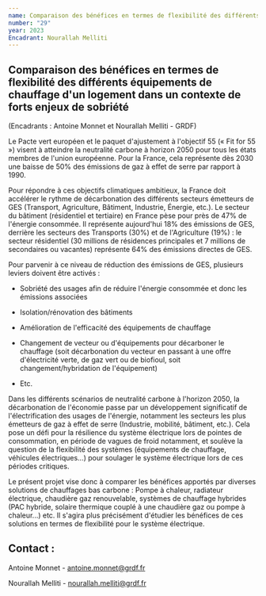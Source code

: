```yaml
---
name: Comparaison des bénéfices en termes de flexibilité des différents équipements de chauffage d'un logement dans un contexte de forts enjeux de sobriété
number: "29"
year: 2023
Encadrant: Nourallah Melliti
---
```


## Comparaison des bénéfices en termes de flexibilité des différents équipements de chauffage d'un logement dans un contexte de forts enjeux de sobriété

(Encadrants : Antoine Monnet et Nourallah Melliti - GRDF)

Le Pacte vert européen et le paquet d'ajustement à l'objectif 55 (« Fit
for 55 ») visent à atteindre la neutralité carbone à horizon 2050 pour
tous les états membres de l'union européenne. Pour la France, cela
représente dès 2030 une baisse de 50% des émissions de gaz à effet de
serre par rapport à 1990.

Pour répondre à ces objectifs climatiques ambitieux, la France doit
accélérer le rythme de décarbonation des différents secteurs émetteurs
de GES (Transport, Agriculture, Bâtiment, Industrie, Énergie, etc.). Le
secteur du bâtiment (résidentiel et tertiaire) en France pèse pour près
de 47% de l'énergie consommée. Il représente aujourd'hui 18% des
émissions de GES, derrière les secteurs des Transports (30%) et de
l'Agriculture (19%) : le secteur résidentiel (30 millions de résidences
principales et 7 millions de secondaires ou vacantes) représente 64% des
émissions directes de GES.

Pour parvenir à ce niveau de réduction des émissions de GES, plusieurs
leviers doivent être activés :

-   Sobriété des usages afin de réduire l'énergie consommée et donc les émissions associées

-   Isolation/rénovation des bâtiments

-   Amélioration de l'efficacité des équipements de chauffage

-   Changement de vecteur ou d\'équipements pour décarboner le chauffage (soit décarbonation du vecteur en passant à une offre d\'électricité verte, de gaz vert ou de biofioul, soit changement/hybridation de l'équipement)

-   Etc.

Dans les différents scénarios de neutralité carbone à l'horizon 2050, la
décarbonation de l'économie passe par un développement significatif de
l'électrification des usages de l'énergie, notamment les secteurs les
plus émetteurs de gaz à effet de serre (Industrie, mobilité, bâtiment,
etc.). Cela pose un défi pour la résilience du système électrique lors
de pointes de consommation, en période de vagues de froid notamment, et
soulève la question de la flexibilité des systèmes (équipements de
chauffage, véhicules électriques\...) pour soulager le système
électrique lors de ces périodes critiques.

Le présent projet vise donc à comparer les bénéfices apportés par
diverses solutions de chauffages bas carbone : Pompe à chaleur,
radiateur électrique, chaudière gaz renouvelable, systèmes de chauffage
hybrides (PAC hybride, solaire thermique couplé à une chaudière gaz ou
pompe à chaleur...) etc. Il s\'agira plus précisément d\'étudier les
bénéfices de ces solutions en termes de flexibilité pour le système
électrique.

## Contact :

Antoine Monnet -
[antoine.monnet\@grdf.fr](mailto:antoine.monnet@grdf.fr)

Nourallah Melliti -
[nourallah.melliti\@grdf.fr](mailto:nourallah.melliti@grdf.fr)
